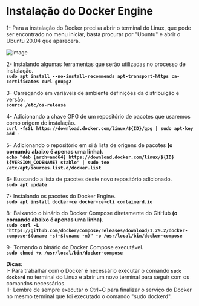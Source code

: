 # Instalação do Docker Engine

1- Para a instalação do Docker precisa abrir o terminal do Linux, que pode ser encontrado no menu iniciar, basta procurar por "Ubuntu" e abrir o Ubuntu 20.04 que aparecerá.

![image](https://user-images.githubusercontent.com/126198206/221571790-94efcfe0-b589-409c-8fc0-bc8f72ee910b.png)

2- Instalando algumas ferramentas que serão utilizadas no processo de instalação.  
**`sudo apt install --no-install-recommends apt-transport-https ca-certificates curl gnupg2`**

3- Carregando em variáveis de ambiente definições da distribuição e versão.  
**`source /etc/os-release`**

4- Adicionando a chave GPG de um repositório de pacotes que usaremos como origem de instalação.  
**`curl -fsSL https://download.docker.com/linux/${ID}/gpg | sudo apt-key add -`**

5- Adicionando o repositório em si à lista de origens de pacotes **(o comando abaixo é apenas uma linha)**.  
**`echo "deb [arch=amd64] https://download.docker.com/linux/${ID} ${VERSION_CODENAME} stable" | sudo tee /etc/apt/sources.list.d/docker.list`**

6- Buscando a lista de pacotes deste novo repositório adicionado.  
**`sudo apt update`**

7- Instalando os pacotes do Docker Engine.  
**`sudo apt install docker-ce docker-ce-cli containerd.io`**

8- Baixando o binário do Docker Compose diretamente do GitHub **(o comando abaixo é apenas uma linha)**.  
**`sudo curl -L "https://github.com/docker/compose/releases/download/1.29.2/docker-compose-$(uname -s)-$(uname -m)" -o /usr/local/bin/docker-compose`**

9- Tornando o binário do Docker Compose executável.  
**`sudo chmod +x /usr/local/bin/docker-compose`**


**Dicas:**  
I-  Para trabalhar com o Docker é necessário executar o comando **`sudo dockerd`** no terminal do Linux e abrir um novo terminal para seguir com os comandos necessários.  
II- Lembre de sempre executar o Ctrl+C para finalizar o serviço do Docker no mesmo terminal que foi executado o comando "sudo dockerd".
